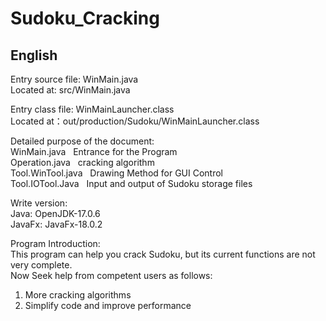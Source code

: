 # Sudoku_Cracking

## English
Entry source file: WinMain.java\
Located at: src/WinMain.java

Entry class file: WinMainLauncher.class\
Located at：out/production/Sudoku/WinMainLauncher.class

Detailed purpose of the document:\
WinMain.java &nbsp; Entrance for the Program \
Operation.java &nbsp; cracking algorithm \
Tool.WinTool.java &nbsp; Drawing Method for GUI Control\
Tool.IOTool.Java &nbsp; Input and output of Sudoku storage files

Write version: \
Java:   OpenJDK-17.0.6 \
JavaFx: JavaFx-18.0.2

Program Introduction: \
This program can help you crack Sudoku, 
but its current functions are not very complete. \
Now Seek help from competent users as follows:
  1. More cracking algorithms
  2. Simplify code and improve performance
